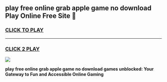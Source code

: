 
## play free online grab apple game no download Play Online Free Site 👋
<h3>
<a href="https://download.freeplayer.one?title=play_free_online_grab_apple_game_no_download&ref=21F">CLICK TO PLAY</a></h3>
<hr>

<h3>
<a href="https://download.freeplayer.one?title=play_free_online_grab_apple_game_no_download&ref=21F">CLICK 2 PLAY</a>
  
</h3>

<a href="https://download.freeplayer.one?title=play_free_online_grab_apple_game_no_download&ref=21F"><img src="https://cdnb.artstation.com/p/assets/images/images/032/539/853/original/anto-thomas-button-gif.gif"></a>


**play free online grab apple game no download games unblocked: Your Gateway to Fun and Accessible Online Gaming**

